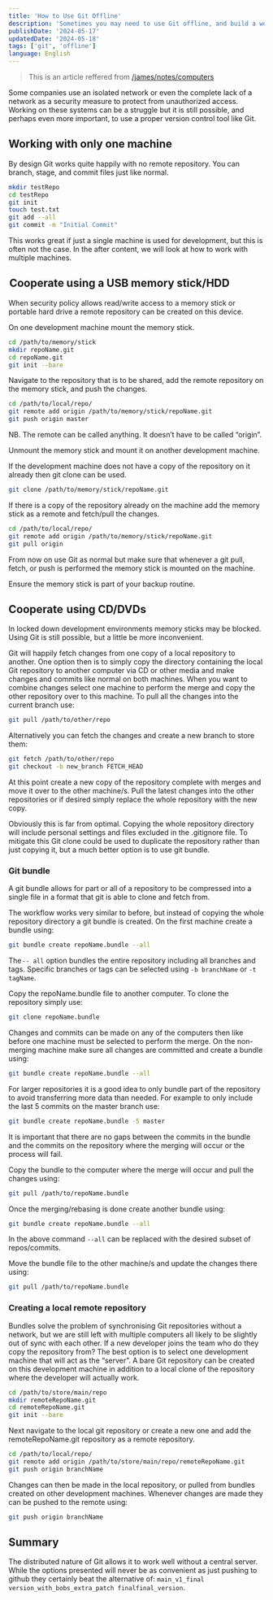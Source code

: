 ```yaml
---
title: 'How to Use Git Offline'
description: 'Sometimes you may need to use Git offline, and build a workflow that works without a central server.'
publishDate: '2024-05-17'
updatedDate: '2024-05-18'
tags: ['git', 'offline']
language: English
---
```


> This is an article reffered from [/james/notes/computers](https://www.gibbard.me/using_git_offline/)

Some companies use an isolated network or even the complete lack of a network as a security measure to protect from unauthorized access. Working on these systems can be a struggle but it is still possible, and perhaps even more important, to use a proper version control tool like Git.

## Working with only one machine

By design Git works quite happily with no remote repository. You can branch, stage, and commit files just like normal.

```bash
mkdir testRepo
cd testRepo
git init
touch test.txt
git add --all
git commit -m "Initial Commit"
```

This works great if just a single machine is used for development, but this is often not the case. In the after content, we will look at how to work with multiple machines.

##  Cooperate using a USB memory stick/HDD

When security policy allows read/write access to a memory stick or portable hard drive a remote repository can be created on this device.

On one development machine mount the memory stick.

```bash
cd /path/to/memory/stick
mkdir repoName.git
cd repoName.git
git init --bare
```

Navigate to the repository that is to be shared, add the remote repository on the memory stick, and push the changes.

```bash
cd /path/to/local/repo/
git remote add origin /path/to/memory/stick/repoName.git
git push origin master
```

NB. The remote can be called anything. It doesn’t have to be called “origin”.

Unmount the memory stick and mount it on another development machine.

If the development machine does not have a copy of the repository on it already then git clone can be used.

```bash
git clone /path/to/memory/stick/repoName.git
```

If there is a copy of the repository already on the machine add the memory stick as a remote and fetch/pull the changes.

```bash
cd /path/to/local/repo/
git remote add origin /path/to/memory/stick/repoName.git
git pull origin
```

From now on use Git as normal but make sure that whenever a git pull, fetch, or push is performed the memory stick is mounted on the machine.

Ensure the memory stick is part of your backup routine.

## Cooperate  using CD/DVDs

In locked down development environments memory sticks may be blocked. Using Git is still possible, but a little be more inconvenient.

Git will happily fetch changes from one copy of a local repository to another. One option then is to simply copy the directory containing the local Git repository to another computer via CD or other media and make changes and commits like normal on both machines. When you want to combine changes select one machine to perform the merge and copy the other repository over to this machine. To pull all the changes into the current branch use:

```bash
git pull /path/to/other/repo
```

Alternatively you can fetch the changes and create a new branch to store them:

```bash
git fetch /path/to/other/repo
git checkout -b new_branch FETCH_HEAD
```

At this point create a new copy of the repository complete with merges and move it over to the other machine/s. Pull the latest changes into the other repositories or if desired simply replace the whole repository with the new copy.

Obviously this is far from optimal. Copying the whole repository directory will include personal settings and files excluded in the .gitignore file. To mitigate this Git clone could be used to duplicate the repository rather than just copying it, but a much better option is to use git bundle.

### Git bundle

A git bundle allows for part or all of a repository to be compressed into a single file in a format that git is able to clone and fetch from.

The workflow works very similar to before, but instead of copying the whole repository directory a git bundle is created. On the first machine create a bundle using:

```bash
git bundle create repoName.bundle --all
```

The `-- all` option bundles the entire repository including all branches and tags. Specific branches or tags can be selected using `-b branchName` or `-t tagName`.

Copy the repoName.bundle file to another computer. To clone the repository simply use:

```bash
git clone repoName.bundle
```

Changes and commits can be made on any of the computers then like before one machine must be selected to perform the merge. On the non-merging machine make sure all changes are committed and create a bundle using:

```bash
git bundle create repoName.bundle --all
```

For larger repositories it is a good idea to only bundle part of the repository to avoid transferring more data than needed. For example to only include the last 5 commits on the master branch use:

```bash
git bundle create repoName.bundle -5 master
```

It is important that there are no gaps between the commits in the bundle and the commits on the repository where the merging will occur or the process will fail.

Copy the bundle to the computer where the merge will occur and pull the changes using:

```bash
git pull /path/to/repoName.bundle
```

Once the merging/rebasing is done create another bundle using:

```bash
git bundle create repoName.bundle --all
```

In the above command `--all` can be replaced with the desired subset of repos/commits.

Move the bundle file to the other machine/s and update the changes there using:

```bash
git pull /path/to/repoName.bundle
```

### Creating a local remote repository

Bundles solve the problem of synchronising Git repositories without a network, but we are still left with multiple computers all likely to be slightly out of sync with each other. If a new developer joins the team who do they copy the repository from? The best option is to select one development machine that will act as the “server”. A bare Git repository can be created on this development machine in addition to a local clone of the repository where the developer will actually work.

```bash
cd /path/to/store/main/repo
mkdir remoteRepoName.git
cd remoteRepoName.git
git init --bare
```

Next navigate to the local git repository or create a new one and add the remoteRepoName.git repository as a remote repository.

```bash
cd /path/to/local/repo/
git remote add origin /path/to/store/main/repo/remoteRepoName.git
git push origin branchName
```

Changes can then be made in the local repository, or pulled from bundles created on other development machines. Whenever changes are made they can be pushed to the remote using:

```bash
git push origin branchName
```

## Summary

The distributed nature of Git allows it to work well without a central server. While the options presented will never be as convenient as just pushing to github they certainly beat the alternative of: `main_v1_final version_with_bobs_extra_patch finalfinal_version`.
